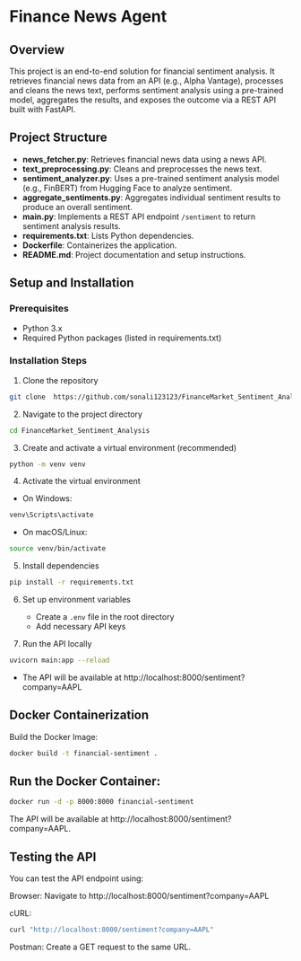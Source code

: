 # Finance News Agent

## Overview
This project is an end-to-end solution for financial sentiment analysis. It retrieves financial news data from an API (e.g., Alpha Vantage), processes and cleans the news text, performs sentiment analysis using a pre-trained model, aggregates the results, and exposes the outcome via a REST API built with FastAPI.

## Project Structure
- **news_fetcher.py**: Retrieves financial news data using a news API.
- **text_preprocessing.py**: Cleans and preprocesses the news text.
- **sentiment_analyzer.py**: Uses a pre-trained sentiment analysis model (e.g., FinBERT) from Hugging Face to analyze sentiment.
- **aggregate_sentiments.py**: Aggregates individual sentiment results to produce an overall sentiment.
- **main.py**: Implements a REST API endpoint `/sentiment` to return sentiment analysis results.
- **requirements.txt**: Lists Python dependencies.
- **Dockerfile**: Containerizes the application.
- **README.md**: Project documentation and setup instructions.

## Setup and Installation

### Prerequisites
- Python 3.x
- Required Python packages (listed in requirements.txt)

### Installation Steps
1. Clone the repository
```bash
git clone  https://github.com/sonali123123/FinanceMarket_Sentiment_Analysis.git

```

2. Navigate to the project directory
```bash
cd FinanceMarket_Sentiment_Analysis
```

3. Create and activate a virtual environment (recommended)
```bash
python -m venv venv
```

4. Activate the virtual environment
- On Windows:
```bash
venv\Scripts\activate
```
- On macOS/Linux:
```bash
source venv/bin/activate
```

5. Install dependencies
```bash
pip install -r requirements.txt
```

6. Set up environment variables
   - Create a `.env` file in the root directory
   - Add necessary API keys 

7. Run the API locally 
```bash
uvicorn main:app --reload
```

  - The API will be available at http://localhost:8000/sentiment?company=AAPL

## Docker Containerization
Build the Docker Image:
```bash
docker build -t financial-sentiment .
```

## Run the Docker Container:
```bash
docker run -d -p 8000:8000 financial-sentiment
```
The API will be available at http://localhost:8000/sentiment?company=AAPL.

## Testing the API

You can test the API endpoint using:

Browser: Navigate to http://localhost:8000/sentiment?company=AAPL

cURL:
```bash
curl "http://localhost:8000/sentiment?company=AAPL"
```

Postman: Create a GET request to the same URL.
